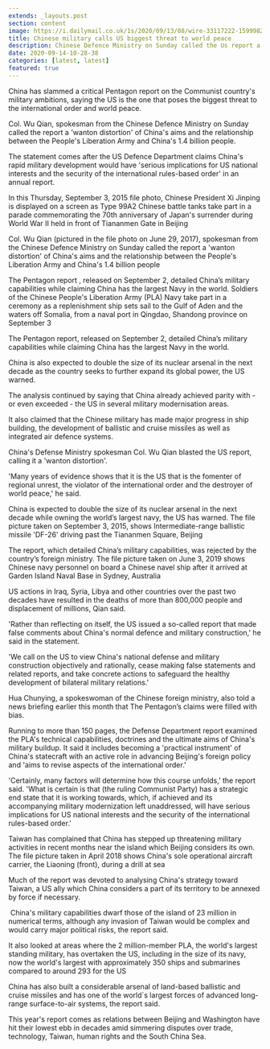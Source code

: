 ```yaml
---
extends: _layouts.post
section: content
image: https://i.dailymail.co.uk/1s/2020/09/13/08/wire-33117222-1599982140-862_636x382.jpg 
title: Chinese military calls US biggest threat to world peace 
description: Chinese Defence Ministry on Sunday called the Us report a wanton distortion of Chinas aims and the relationship between the Peoples Liberation Army and Chinas 1.4 billion people. 
date: 2020-09-14-10-28-38 
categories: [latest, latest] 
featured: true 
--- 
```

China has slammed a critical Pentagon report on the Communist country's military ambitions, saying the US is the one that poses the biggest threat to the international order and world peace. 

Col. Wu Qian, spokesman from the Chinese Defence Ministry on Sunday called the report a 'wanton distortion' of China's aims and the relationship between the People's Liberation Army and China's 1.4 billion people.

The statement comes after the US Defence Department claims China's rapid military development would have 'serious implications for US national interests and the security of the international rules-based order' in an annual report. 

In this Thursday, September 3, 2015 file photo, Chinese President Xi Jinping is displayed on a screen as Type 99A2 Chinese battle tanks take part in a parade commemorating the 70th anniversary of Japan's surrender during World War II held in front of Tiananmen Gate in Beijing

Col. Wu Qian (pictured in the file photo on June 29, 2017), spokesman from the Chinese Defence Ministry on Sunday called the report a 'wanton distortion' of China's aims and the relationship between the People's Liberation Army and China's 1.4 billion people

The Pentagon report , released on September 2, detailed China’s military capabilities while claiming China has the largest Navy in the world. Soldiers of the Chinese People's Liberation Army (PLA) Navy take part in a ceremony as a replenishment ship sets sail to the Gulf of Aden and the waters off Somalia, from a naval port in Qingdao, Shandong province on September 3

The Pentagon report, released on September 2, detailed China’s military capabilities while claiming China has the largest Navy in the world.

China is also expected to double the size of its nuclear arsenal in the next decade as the country seeks to further expand its global power, the US warned.

The analysis continued by saying that China already achieved parity with - or even exceeded - the US in several military modernisation areas.

It also claimed that the Chinese military has made major progress in ship building, the development of ballistic and cruise missiles as well as integrated air defence systems.

China's Defense Ministry spokesman Col. Wu Qian blasted the US report, calling it a 'wanton distortion'.

'Many years of evidence shows that it is the US that is the fomenter of regional unrest, the violator of the international order and the destroyer of world peace,' he said.

China is expected to double the size of its nuclear arsenal in the next decade while owning the world’s largest navy, the US has warned. The file picture taken on September 3, 2015, shows Intermediate-range ballistic missile 'DF-26' driving past the Tiananmen Square, Beijing

The report, which detailed China’s military capabilities, was rejected by the country’s foreign ministry. The file picture taken on June 3, 2019 shows Chinese navy personnel on board a Chinese navel ship after it arrived at Garden Island Naval Base in Sydney, Australia

US actions in Iraq, Syria, Libya and other countries over the past two decades have resulted in the deaths of more than 800,000 people and displacement of millions, Qian said.

'Rather than reflecting on itself, the US issued a so-called report that made false comments about China's normal defence and military construction,' he said in the statement. 

'We call on the US to view China's national defense and military construction objectively and rationally, cease making false statements and related reports, and take concrete actions to safeguard the healthy development of bilateral military relations.'

Hua Chunying, a spokeswoman of the Chinese foreign ministry, also told a news briefing earlier this month that The Pentagon’s claims were filled with bias. 

Running to more than 150 pages, the Defense Department report examined the PLA's technical capabilities, doctrines and the ultimate aims of China's military buildup. It said it includes becoming a 'practical instrument' of China's statecraft with an active role in advancing Beijing's foreign policy and 'aims to revise aspects of the international order.'

'Certainly, many factors will determine how this course unfolds,' the report said. 'What is certain is that (the ruling Communist Party) has a strategic end state that it is working towards, which, if achieved and its accompanying military modernization left unaddressed, will have serious implications for US national interests and the security of the international rules-based order.'

Taiwan has complained that China has stepped up threatening military activities in recent months near the island which Beijing considers its own. The file picture taken in April 2018 shows China's sole operational aircraft carrier, the Liaoning (front), during a drill at sea

Much of the report was devoted to analysing China's strategy toward Taiwan, a US ally which China considers a part of its territory to be annexed by force if necessary.

 China's military capabilities dwarf those of the island of 23 million in numerical terms, although any invasion of Taiwan would be complex and would carry major political risks, the report said.

It also looked at areas where the 2 million-member PLA, the world's largest standing military, has overtaken the US, including in the size of its navy, now the world's largest with approximately 350 ships and submarines compared to around 293 for the US

China has also built a considerable arsenal of land-based ballistic and cruise missiles and has one of the world´s largest forces of advanced long-range surface-to-air systems, the report said.

This year's report comes as relations between Beijing and Washington have hit their lowest ebb in decades amid simmering disputes over trade, technology, Taiwan, human rights and the South China Sea.

